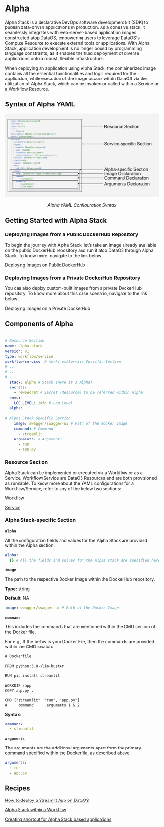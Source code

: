 # Alpha

Alpha Stack is a declarative DevOps software development kit (SDK) to publish data-driven applications in production. As a cohesive stack, it seamlessly integrates with web-server-based application images constructed atop DataOS, empowering users to leverage DataOS's Compute Resource to execute external tools or applications. With Alpha Stack, application development is no longer bound by programming language constraints, as it enables the fluid deployment of diverse applications onto a robust, flexible infrastructure.

When deploying an application using Alpha Stack, the containerized image contains all the essential functionalities and logic required for the application, while execution of the image occurs within DataOS via the utilization of Alpha Stack, which can be invoked or called within a Service or a Workflow Resource.

## Syntax of Alpha YAML

![Alpha YAML Configuration Syntax](./alpha/alpha_syntax.png)

<center><i>Alpha YAML Configuration Syntax</i></center>

## Getting Started with Alpha Stack

### **Deploying Images from a Public DockerHub Repository**

To begin the journey with Alpha Stack, let’s take an image already available on the public DockerHub repository and run it atop DataOS through Alpha Stack. To know more, navigate to the link below:

[Deploying Images on Public DockerHub ](./alpha/deploying_images_on_public_dockerhub.md)

### **Deploying Images from a Private DockerHub Repository**

You can also deploy custom-built images from a private DockerHub repository. To know more about this case scenario, navigate to the link below:

[Deploying images on a Private DockerHub ](./alpha/deploying_images_on_a_private_dockerhub.md)

## Components of Alpha

```yaml

# Resource Section
name: alpha-stack
version: v1
type: workflow/service
workflow/service: # Workflow/Service Specific Section
# ...
# ...
# ...
  stack: alpha # Stack (Here it's Alpha)
  secrets:
  	- newSecret # Secret (Resource) to be referred within Alpha
  envs:
  	LOG_LEVEL: info # Log Level
  alpha:

# Alpha Stack Specific Section
    image: swagger/swagger-ui # Path of the Docker Image
	command: # Command
	  - streamlit
    arguments: # Arguments
      - run
	  - app.py
```

### **Resource Section**

Alpha Stack can be implemented or executed via a Workflow or as a Service. Workflow/Service are DataOS Resources and are both provisioned as runnable. To know more about the YAML configurations for a Workflow/Service, refer to any of the below two sections:

[Workflow](../workflow.md)

[Service](../service.md)

### **Alpha Stack-specific Section**

**`alpha`**

All the configuration fields and values for the Alpha Stack are provided within the Alpha section.

```yaml
alpha:
  {} # All the fields and values for the Alpha stack are specified here
```

**`image`**

The path to the respective Docker Image within the DockerHub repository.

**Type:** string

**Default:** NA

```yaml
image: swagger/swagger-ui # Path of the Docker Image
```

**`command`**

This includes the commands that are mentioned within the CMD section of the Docker file.

For e.g., If the below is your Docker File, then the commands are provided within the CMD section:

```docker
# Dockerfile

FROM python:3.8-slim-buster

RUN pip install streamlit

WORKDIR /app
COPY app.py .

CMD ["streamlit", "run", "app.py"]
#     command      arguments 1 & 2
```

**Syntax:**

```yaml
command: 
  - streamlit
```

**`arguments`**

The arguments are the additional arguments apart form the primary command specified within the Dockerfile, as described above

```yaml
arguments:
  - run
  - app.py
```

## Recipes

[How to deploy a Streamlit App on DataOS](./alpha/build_a_streamlit_app_on_dataos.md)

[Alpha Stack within a Workflow](./alpha/alpha_stack_within_a_workflow.md)

[Creating shortcut for Alpha Stack based applications](./alpha/alpha_stack_based_app_shortcut.md)

